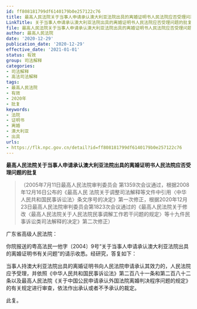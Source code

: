 ```yaml
---
id: ff808181799df6140179b0e257122c76
title: 最高人民法院关于当事人申请承认澳大利亚法院出具的离婚证明书人民法院应否受理问题的批复
LinkTitle: 关于当事人申请承认澳大利亚法院出具的离婚证明书人民法院应否受理问题的批复（2020）
file: 最高人民法院关于当事人申请承认澳大利亚法院出具的离婚证明书人民法院应否受理问题的批复_20201229_ff808181799df6140179b0e257122c76.doc
author: 最高人民法院
date: '2020-12-29'
publication_date: '2020-12-29'
effective_date: '2021-01-01'
status: 有效
group: 司法解释
categories:
- 司法解释
- 高法司法解释
tags:
- 最高人民法院
- 有效
- 2020年
- 批复
keywords:
- 法院
- 证明书
- 离婚
- 澳大利亚
- 出具
urls:
- https://flk.npc.gov.cn/detail?id=ff808181799df6140179b0e257122c76
---
```


**最高人民法院关于当事人申请承认澳大利亚法院出具的离婚证明书人民法院应否受理问题的批复**

> （2005年7月11日最高人民法院审判委员会
> 第1359次会议通过，根据2008年12月16日公布的《最高人民
> 法院关于调整司法解释等文件中引用〈中华人民共和国民事诉讼法〉条文序号的决定》第一次修正，根据2020年12月23日最高人民法院审判委员会第1823次会议通过的《最高人民法院关于修改〈最高人民法院关于人民法院民事调解工作若干问题的规定〉等十九件民事诉讼类司法解释的决定》第二次修正）

广东省高级人民法院：

你院报送的粤高法民一他字〔2004〕9号“关于当事人申请承认澳大利亚法院出具的离婚证明书有关问题”的请示收悉。经研究，答复如下：

当事人持澳大利亚法院出具的离婚证明书向人民法院申请承认其效力的，人民法院应予受理，并依照《中华人民共和国民事诉讼法》第二百八十一条和第二百八十二条以及最高人民法院《关于中国公民申请承认外国法院离婚判决程序问题的规定》的有关规定进行审查，依法作出承认或者不予承认的裁定。

此复。
